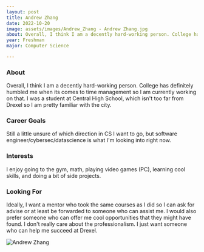 ```yaml
---
layout: post
title: Andrew Zhang 
date: 2022-10-20
image: assets/images/Andrew_Zhang - Andrew Zhang.jpg
about: Overall, I think I am a decently hard-working person. College has definitely humbled me when its comes to time management so I am currently working on that. I was a student at Central High School, which isn't too far from Drexel so I am pretty familiar with the city. 
year: Freshman
major: Computer Science

---
```


### About

Overall, I think I am a decently hard-working person. College has definitely humbled me when its comes to time management so I am currently working on that. I was a student at Central High School, which isn't too far from Drexel so I am pretty familiar with the city. 

### Career Goals

Still a little unsure of which direction in CS I want to go, but software engineer/cybersec/datascience is what I'm looking into right now.

### Interests

I enjoy going to the gym, math, playing video games (PC),  learning cool skills, and doing a bit of side projects.

### Looking For

Ideally, I want a mentor who took the same courses as I did so I can ask for advise or at least be forwarded to someone who can assist me. I would also prefer someone who can offer me cool opportunities that they might have found. I don't really care about the professionalism. I just want someone who can help me succeed at Drexel.

<div class="text-center my-5">
    <img src="https://sase-drexel.github.io/mentorship-2021/assets/images/Andrew_Zhang - Andrew Zhang.jpg" alt="Andrew Zhang" class="rounded post-img" />
</div>
